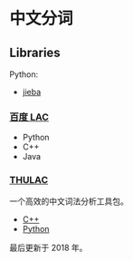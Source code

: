 # 中文分词
## Libraries
Python:
- [jieba](https://github.com/fxsjy/jieba)

### [百度 LAC](https://github.com/baidu/lac)
- Python
- C++
- Java

### [THULAC](http://thulac.thunlp.org/)
一个高效的中文词法分析工具包。

- [C++](https://github.com/thunlp/THULAC)
- [Python](https://github.com/thunlp/THULAC-Python)

最后更新于 2018 年。